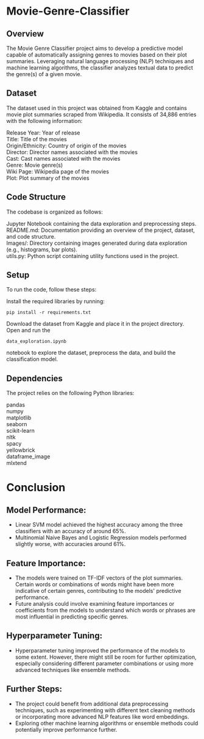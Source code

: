 # Movie-Genre-Classifier

## Overview
The Movie Genre Classifier project aims to develop a predictive model capable of automatically assigning genres to movies based on their plot summaries. Leveraging natural language processing (NLP) techniques and machine learning algorithms, the classifier analyzes textual data to predict the genre(s) of a given movie.

## Dataset
The dataset used in this project was obtained from Kaggle and contains movie plot summaries scraped from Wikipedia. It consists of 34,886 entries with the following information:

Release Year: Year of release <br>
Title: Title of the movies <br>
Origin/Ethnicity: Country of origin of the movies <br>
Director: Director names associated with the movies <br>
Cast: Cast names associated with the movies <br>
Genre: Movie genre(s) <br>
Wiki Page: Wikipedia page of the movies <br>
Plot: Plot summary of the movies <br>

## Code Structure
The codebase is organized as follows:

Jupyter Notebook containing the data exploration and preprocessing steps. <br>
README.md: Documentation providing an overview of the project, dataset, and code structure. <br>
Images/: Directory containing images generated during data exploration (e.g., histograms, bar plots). <br>
utils.py: Python script containing utility functions used in the project. <br>

## Setup
To run the code, follow these steps:

Install the required libraries by running:
```
pip install -r requirements.txt
```

Download the dataset from Kaggle and place it in the project directory.
Open and run the 
```
data_exploration.ipynb 
```
notebook to explore the dataset, preprocess the data, and build the classification model.

## Dependencies
The project relies on the following Python libraries:

pandas <br>
numpy <br>
matplotlib <br>
seaborn <br>
scikit-learn <br>
nltk <br>
spacy <br>
yellowbrick <br>
dataframe_image <br>
mlxtend <br>

# Conclusion

## Model Performance:

*   Linear SVM model achieved the highest accuracy among the three classifiers with an accuracy of around 65%.
*   Multinomial Naive Bayes and Logistic Regression models performed slightly worse, with accuracies around 61%.

## Feature Importance:

*   The models were trained on TF-IDF vectors of the plot summaries. Certain words or combinations of words might have been more indicative of certain genres, contributing to the models' predictive performance.
*   Future analysis could involve examining feature importances or coefficients from the models to understand which words or phrases are most influential in predicting specific genres. 

## Hyperparameter Tuning:

*   Hyperparameter tuning improved the performance of the models to some extent. However, there might still be room for further optimization, especially considering different parameter combinations or using more advanced techniques like ensemble methods. 

## Further Steps:

*   The project could benefit from additional data preprocessing techniques, such as experimenting with different text cleaning methods or incorporating more advanced NLP features like word embeddings.
*   Exploring other machine learning algorithms or ensemble methods could potentially improve performance further.

